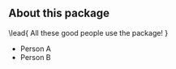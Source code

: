 <!-- This file is included by `index.md` -->

## About this package

\lead{
All these good people use the package!
}

* Person A
* Person B
